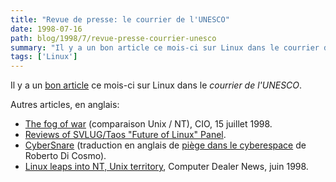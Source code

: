 ```yaml
---
title: "Revue de presse: le courrier de l'UNESCO"
date: 1998-07-16
path: blog/1998/7/revue-presse-courrier-unesco
summary: "Il y a un bon article ce mois-ci sur Linux dans le courrier de l'UNESCO."
tags: ['Linux']
---
```


<P>
Il y a un <A HREF="http://www.unesco.org/courier/fr/ligne/connex/connex_76.html">bon
article</A> ce mois-ci sur Linux dans le <EM>courrier de l'UNESCO</EM>.
</P>

<P>
Autres articles, en anglais:
</P>

<UL>

<LI><A HREF="http://www.cio.com/archive/071598_wars.html">The fog of war</A> (comparaison Unix / NT), CIO, 15 juillet 1998.
<LI><A HREF="http://www.svlug.org/events/future-199807-reviews.shtml">Reviews of SVLUG/Taos "Future of Linux" Panel</A>.
<LI><A HREF="http://www.netaction.org/msoft/cybersnare.html">CyberSnare</A> (traduction en anglais de <A HREF="http://www.mmedium.com/dossiers/piege">piège dans le cyberespace</A> de Roberto Di Cosmo).
<LI><A HREF="http://www.plesman.com/cdn/98june22/x1cd25.htm">Linux leaps into NT, Unix territory</A>, Computer Dealer News, juin 1998.
</UL>


